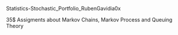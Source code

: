 Statistics-Stochastic_Portfolio_RubenGavidia0x

35$ Assigments about Markov Chains, Markov Process and Queuing Theory
